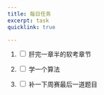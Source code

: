 ```yaml
---
title: 每日任务
excerpt: task
quicklink: true

---
```


1. <input type="checkbox" name="option1" value="yes"> 肝完一章半的软考章节

2. <input type="checkbox" name="option2" value="yes"> 学一个算法

3. <input type="checkbox" name="option3" value="yes"> 补一下周赛最后一道题目
   
   
